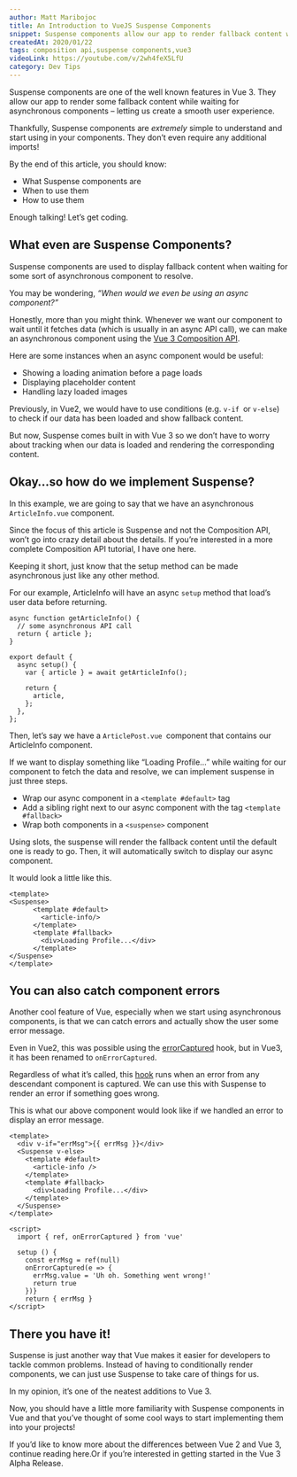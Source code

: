 ```yaml
---
author: Matt Maribojoc
title: An Introduction to VueJS Suspense Components
snippet: Suspense components allow our app to render fallback content while waiting for asynchronous components - letting us create a smooth user experience.
createdAt: 2020/01/22
tags: composition api,suspense components,vue3
videoLink: https://youtube.com/v/2wh4feX5LfU
category: Dev Tips
---
```


Suspense components are one of the well known features in Vue 3. They allow our app to render some fallback content while waiting for asynchronous components – letting us create a smooth user experience.

Thankfully, Suspense components are _extremely_ simple to understand and start using in your components. They don’t even require any additional imports!

By the end of this article, you should know:

- What Suspense components are
- When to use them
- How to use them

Enough talking! Let’s get coding.

## What even are Suspense Components?

Suspense components are used to display fallback content when waiting for some sort of asynchronous component to resolve.

You may be wondering, _“When would we even be using an async component?”_

Honestly, more than you might think. Whenever we want our component to wait until it fetches data (which is usually in an async API call), we can make an asynchronous component using the [Vue 3 Composition API](https://learnvue.co/2020/01/4-vue3-composition-api-tips-you-should-know/).

Here are some instances when an async component would be useful:

- Showing a loading animation before a page loads
- Displaying placeholder content
- Handling lazy loaded images

Previously, in Vue2, we would have to use conditions (e.g. `v-if `or `v-else`) to check if our data has been loaded and show fallback content.

But now, Suspense comes built in with Vue 3 so we don’t have to worry about tracking when our data is loaded and rendering the corresponding content.

## Okay…so how do we implement Suspense?

In this example, we are going to say that we have an asynchronous `ArticleInfo.vue` component.

Since the focus of this article is Suspense and not the Composition API, won’t go into crazy detail about the details. If you’re interested in a more complete Composition API tutorial, I have one here.

Keeping it short, just know that the setup method can be made asynchronous just like any other method.

For our example, ArticleInfo will have an async `setup` method that load’s user data before returning.

```vue{}[ArticleInfo.vue]
async function getArticleInfo() {
  // some asynchronous API call
  return { article };
}

export default {
  async setup() {
    var { article } = await getArticleInfo();

    return {
      article,
    };
  },
};
```

Then, let’s say we have a `ArticlePost.vue `component that contains our ArticleInfo component.

If we want to display something like “Loading Profile…” while waiting for our component to fetch the data and resolve, we can implement suspense in just three steps.

- Wrap our async component in a `<template #default>` tag
- Add a sibling right next to our async component with the tag `<template #fallback>`
- Wrap both components in a `<suspense>` component

Using slots, the suspense will render the fallback content until the default one is ready to go. Then, it will automatically switch to display our async component.

It would look a little like this.

```vue{}[ArticlePost.vue]
<template>
<Suspense>
      <template #default>
        <article-info/>
      </template>
      <template #fallback>
        <div>Loading Profile...</div>
      </template>
</Suspense>
</template>
```

## You can also catch component errors

Another cool feature of Vue, especially when we start using asynchronous components, is that we can catch errors and actually show the user some error message.

Even in Vue2, this was possible using the [errorCaptured](https://vuejs.org/v2/api/#errorCaptured) hook, but in Vue3, it has been renamed to `onErrorCaptured`.

Regardless of what it’s called, this [hook](https://learnvue.co/2019/12/a-beginners-guide-to-vuejs-lifecycle-hooks/) runs when an error from any descendant component is captured. We can use this with Suspense to render an error if something goes wrong.

This is what our above component would look like if we handled an error to display an error message.

```vue{}[ArticlePost.vue]
<template>
  <div v-if="errMsg">{{ errMsg }}</div>
  <Suspense v-else>
    <template #default>
      <article-info />
    </template>
    <template #fallback>
      <div>Loading Profile...</div>
    </template>
  </Suspense>
</template>

<script>
  import { ref, onErrorCaptured } from 'vue'

  setup () {
    const errMsg = ref(null)
    onErrorCaptured(e => {
      errMsg.value = 'Uh oh. Something went wrong!'
      return true
    })}
    return { errMsg }
</script>
```

## There you have it!

Suspense is just another way that Vue makes it easier for developers to tackle common problems. Instead of having to conditionally render components, we can just use Suspense to take care of things for us.

In my opinion, it’s one of the neatest additions to Vue 3.

Now, you should have a little more familiarity with Suspense components in Vue and that you’ve thought of some cool ways to start implementing them into your projects!

If you’d like to know more about the differences between Vue 2 and Vue 3, continue reading here.Or if you’re interested in getting started in the Vue 3 Alpha Release.

